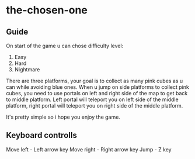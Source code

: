 # the-chosen-one

## Guide

On start of the game u can chose difficulty level: 

1. Easy
2. Hard
3. Nightmare

There are three platforms, your goal is to collect as many pink cubes as u can while avoiding blue ones.
When u jump on side platforms to collect pink cubes, you need to use portals on left and right side of the map to get back to middle platform.
Left portal will teleport you on left side of the middle platform, right portal will teleport you on right side of the middle platform.

It's pretty simple so i hope you enjoy the game.

## Keyboard controlls

Move left - Left arrow key
Move right - Right arrow key
Jump - Z key
